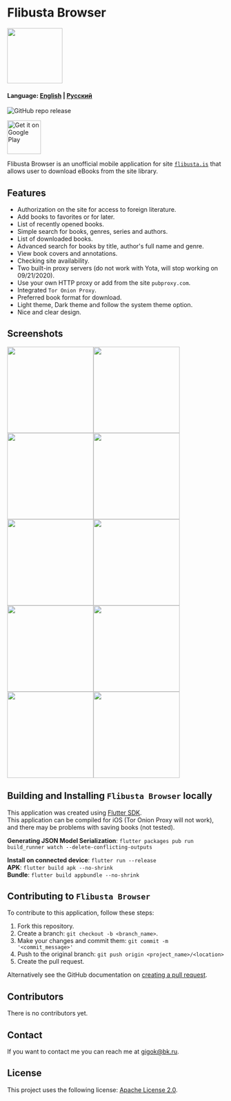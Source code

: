 # Flibusta Browser

<img src="https://user-images.githubusercontent.com/8808766/89461752-16176980-d775-11ea-8920-2aec94c1524c.png" width ="128"/>

#### Language: [English](README_en.md) | [Русский](README.md)

![GitHub repo release](https://img.shields.io/github/v/release/utopicnarwhal/flibusta-mobile)

<a href='https://play.google.com/store/apps/details?id=ru.utopicnarwhal.flibustabrowser&pcampaignid=pcampaignidMKT-Other-global-all-co-prtnr-py-PartBadge-Mar2515-1'><img alt='Get it on Google Play' height="78px" src='https://play.google.com/intl/en_us/badges/static/images/badges/en_badge_web_generic.png'/></a>

Flibusta Browser is an unofficial mobile application for site [`flibusta.is`](https://flibusta.is) that allows user to download eBooks from the site library.

## Features

* Authorization on the site for access to foreign literature.
* Add books to favorites or for later.
* List of recently opened books.
* Simple search for books, genres, series and authors.
* List of downloaded books.
* Advanced search for books by title, author's full name and genre.
* View book covers and annotations.
* Checking site availability.
* Two built-in proxy servers (do not work with Yota, will stop working on 09/21/2020).
* Use your own HTTP proxy or add from the site `pubproxy.com`.
* Integrated `Tor Onion Proxy`.
* Preferred book format for download.
* Light theme, Dark theme and follow the system theme option.
* Nice and clear design.

## Screenshots

<img src="https://user-images.githubusercontent.com/8808766/89352805-b8741600-d6bd-11ea-8267-17a19bb52156.jpg" width ="200"/><img src="https://user-images.githubusercontent.com/8808766/89352816-bb6f0680-d6bd-11ea-89e5-7da313650763.jpg" width ="200"/><img src="https://user-images.githubusercontent.com/8808766/89352804-b8741600-d6bd-11ea-8bd4-2978a53163e4.jpg" width ="200"/><img src="https://user-images.githubusercontent.com/8808766/89352806-b90cac80-d6bd-11ea-93c1-23f7e6cfa57a.jpg" width ="200"/><img src="https://user-images.githubusercontent.com/8808766/89352815-bad67000-d6bd-11ea-8381-dc0846cf7161.jpg" width ="200"/><img src="https://user-images.githubusercontent.com/8808766/89352810-b9a54300-d6bd-11ea-9b3f-9f893b3d6179.jpg" width ="200"/><img src="https://user-images.githubusercontent.com/8808766/89352817-bb6f0680-d6bd-11ea-96b6-22b1baac0def.jpg" width ="200"/><img src="https://user-images.githubusercontent.com/8808766/89352813-ba3dd980-d6bd-11ea-99ab-0ff08f44053a.jpg" width ="200"/><img src="https://user-images.githubusercontent.com/8808766/89352811-b9a54300-d6bd-11ea-8af4-3346654bcb3f.jpg" width ="200"/><img src="https://user-images.githubusercontent.com/8808766/89352803-b742e900-d6bd-11ea-8e75-58015540f304.jpg" width ="200"/>

## Building and Installing `Flibusta Browser` locally

This application was created using [Flutter SDK](https://flutter.dev).  
This application can be compiled for iOS (Tor Onion Proxy will not work), and there may be problems with saving books (not tested).

**Generating JSON Model Serialization**: `flutter packages pub run build_runner watch --delete-conflicting-outputs`

**Install on connected device**: `flutter run --release`  
**APK**: `flutter build apk --no-shrink`  
**Bundle**: `flutter build appbundle --no-shrink`  

## Contributing to `Flibusta Browser`

To contribute to this application, follow these steps:

1. Fork this repository.
2. Create a branch: `git checkout -b <branch_name>`.
3. Make your changes and commit them: `git commit -m '<commit_message>'`
4. Push to the original branch: `git push origin <project_name>/<location>`
5. Create the pull request.

Alternatively see the GitHub documentation on [creating a pull request](https://help.github.com/en/github/collaborating-with-issues-and-pull-requests/creating-a-pull-request).

## Contributors

There is no contributors yet.

## Contact

If you want to contact me you can reach me at <gigok@bk.ru>.

## License

This project uses the following license: [Apache License 2.0](<LICENSE>).
